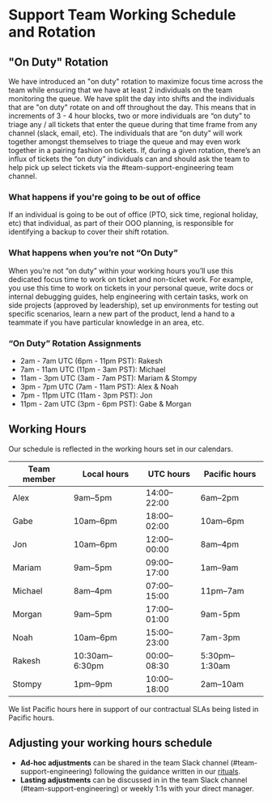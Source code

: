 # Support Team Working Schedule and Rotation

## "On Duty" Rotation

We have introduced an "on duty" rotation to maximize focus time across the team while ensuring that we have at least 2 individuals on the team monitoring the queue. We have split the day into shifts and the individuals that are "on duty" rotate on and off throughout the day. This means that in increments of 3 - 4 hour blocks, two or more individuals are “on duty” to triage any / all tickets that enter the queue during that time frame from any channel (slack, email, etc). The individuals that are “on duty” will work together amongst themselves to triage the queue and may even work together in a pairing fashion on tickets. If, during a given rotation, there’s an influx of tickets the “on duty” individuals can and should ask the team to help pick up select tickets via the #team-support-engineering team channel.

### What happens if you're going to be out of office

If an individual is going to be out of office (PTO, sick time, regional holiday, etc) that individual, as part of their OOO planning, is responsible for identifying a backup to cover their shift rotation.

### What happens when you’re not “On Duty”

When you’re not “on duty” within your working hours you’ll use this dedicated focus time to work on ticket and non-ticket work. For example, you use this time to work on tickets in your personal queue, write docs or internal debugging guides, help engineering with certain tasks, work on side projects (approved by leadership), set up environments for testing out specific scenarios, learn a new part of the product, lend a hand to a teammate if you have particular knowledge in an area, etc.

### “On Duty” Rotation Assignments

- 2am - 7am UTC (6pm - 11pm PST): Rakesh
- 7am - 11am UTC (11pm - 3am PST): Michael
- 11am - 3pm UTC (3am - 7am PST): Mariam & Stompy
- 3pm - 7pm UTC (7am - 11am PST): Alex & Noah
- 7pm - 11pm UTC (11am - 3pm PST): Jon
- 11pm - 2am UTC (3pm - 6pm PST): Gabe & Morgan

## Working Hours

Our schedule is reflected in the working hours set in our calendars.

| Team member | Local hours    | UTC hours   | Pacific hours |
| ----------- | -------------- | ----------- | ------------- |
| Alex        | 9am–5pm        | 14:00–22:00 | 6am–2pm       |
| Gabe        | 10am–6pm       | 18:00–02:00 | 10am–6pm      |
| Jon         | 10am–6pm       | 12:00–00:00 | 8am–4pm       |
| Mariam      | 9am–5pm        | 09:00–17:00 | 1am–9am       |
| Michael     | 8am–4pm        | 07:00–15:00 | 11pm–7am      |
| Morgan      | 9am–5pm        | 17:00–01:00 | 9am-5pm       |
| Noah        | 10am–6pm       | 15:00–23:00 | 7am-3pm       |
| Rakesh      | 10:30am–6:30pm | 00:00–08:30 | 5:30pm–1:30am |
| Stompy      | 1pm–9pm        | 10:00–18:00 | 2am–10am      |

We list Pacific hours here in support of our contractual SLAs being listed in Pacific hours.

## Adjusting your working hours schedule

- **Ad-hoc adjustments** can be shared in the team Slack channel (#team-support-engineering) following the guidance written in our [rituals](../team-culture/index.md).
- **Lasting adjustments** can be discussed in in the team Slack channel (#team-support-engineering) or weekly 1:1s with your direct manager.
